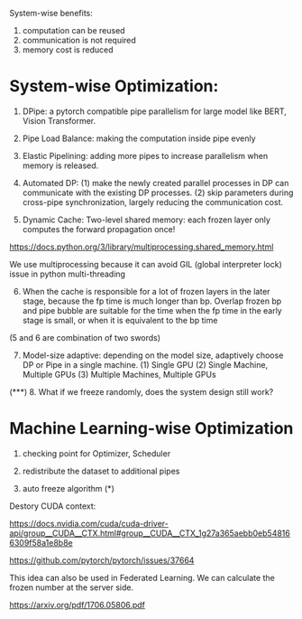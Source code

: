 System-wise benefits:

1. computation can be reused
2. communication is not required
3. memory cost is reduced

# System-wise Optimization:

1. DPipe: a pytorch compatible pipe parallelism for large model like BERT, Vision Transformer.

2. Pipe Load Balance: making the computation inside pipe evenly

3. Elastic Pipelining: adding more pipes to increase parallelism when memory is released.

4. Automated DP:
(1) make the newly created parallel processes in DP can communicate with the existing DP processes.
(2) skip parameters during cross-pipe synchronization, largely reducing the communication cost.

5. Dynamic Cache: 
Two-level shared memory: each frozen layer only computes the forward propagation once!

https://docs.python.org/3/library/multiprocessing.shared_memory.html

We use multiprocessing because it can avoid GIL (global interpreter lock) issue in python multi-threading

6. When the cache is responsible for a lot of frozen layers in the later stage, because the fp time is much longer than bp.
Overlap frozen bp and pipe bubble are suitable for the time when the fp time in the early stage is small, or when it is equivalent to the bp time

(5 and 6 are combination of two swords)

7. Model-size adaptive: depending on the model size, adaptively choose DP or Pipe in a single machine.
(1) Single GPU
(2) Single Machine, Multiple GPUs
(3) Multiple Machines, Multiple GPUs

(***) 8. What if we freeze randomly, does the system design still work?

# Machine Learning-wise Optimization

1. checking point for Optimizer, Scheduler

2. redistribute the dataset to additional pipes

3. auto freeze algorithm (*)



Destory CUDA context:

https://docs.nvidia.com/cuda/cuda-driver-api/group__CUDA__CTX.html#group__CUDA__CTX_1g27a365aebb0eb548166309f58a1e8b8e

https://github.com/pytorch/pytorch/issues/37664

This idea can also be used in Federated Learning. We can calculate the frozen number at the server side.

https://arxiv.org/pdf/1706.05806.pdf